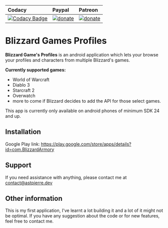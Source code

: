 | Codacy | Paypal | Patreon |
| :----- | :----- | :------ |
| [![Codacy Badge](https://api.codacy.com/project/badge/Grade/060c4a5fc578468cbfc43c0386900a3f)](https://www.codacy.com?utm_source=github.com&amp;utm_medium=referral&amp;utm_content=alexchaoss/Blizzard-Armory&amp;utm_campaign=Badge_Grade) | [![donate](https://img.shields.io/badge/donate-PayPal-blue.svg)](https://paypal.me/astpierredev) | [![donate](https://img.shields.io/badge/donate-Patreon-blue.svg)](https://www.patreon.com/astpierredev)

# Blizzard Games Profiles  
  
__Blizzard Game's Profiles__ is an android application which lets your browse your profiles and characters from multiple Blizzard's games. 

__Currently supported games:__
- World of Warcraft
- Diablo 3
- Starcraft 2
- Overwatch
- more to come if Blizzard decides to add the API for those select games.

This app is currently only available on android phones of minimum SDK 24 and up. 

## Installation

Google Play link: <https://play.google.com/store/apps/details?id=com.BlizzardArmory>

## Support

If you need assistance with anything, please contact me at contact@astpierre.dev

## Other information

This is my first application, I've learnt a lot building it and a lot of it might not be optimal. If you have any suggestion about the code or for new features, feel free to contact me.
